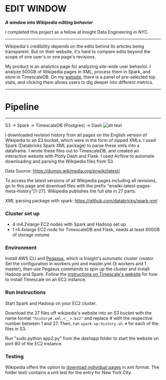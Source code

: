 # EDIT WINDOW

***A window into Wikipedia editing behavior***

I completed this project as a fellow at Insight Data Engineering in NYC.

***

Wikipedia's credibility depends on the edits behind its articles being transparent. But on their website, it's hard to compare edits beyond the scope of one user's or one page's revisions.

My product is an analytics page for analyzing site-wide user behavior. I analyze 500GB of Wikipedia pages in XML, process them in Spark, and store in TimescaleDB. On my [website](editwindow.wiki), there is a panel of pre-selected top stats, and clicking them allows users to dig deeper into different metrics.

***

# Pipeline
-----------------
S3 -> Spark -> TimescaleDB (Postgres) -> Dash 
![alt text](https://github.com/thecolorkeo/InsightWiki/blob/dev/Pipeline.png "EditWindow Pipeline")

I downloaded revision history from all pages on the English version of Wikipedia to an S3 bucket, which were in the form of zipped XMLs. I used Spark (Databricks Spark XML package) to parse these xmls into a dataframe. I wrote these files out to TimescaleDB, and created an interactive website with Plotly Dash and Flask. I used Airflow to automate downloading and parsing the Wikipedia files from S3.

Data Source: https://dumps.wikimedia.org/enwiki/latest/

To access the latest versions of all Wikipedia pages including all revisions, go to this page and download files with the prefix "enwiki-latest-pages-meta-history"[1-27]. Wikipedia publishes the full site in 27 parts.

XML parsing package with spark: https://github.com/databricks/spark-xml

### Cluster set up
- 4 m4.2xlarge EC2 nodes with Spark and Hadoop set up
- 1 r4.4xlarge EC2 node for TimescaleDB and Flask, needs at least 800GB of storage volume

### Environment
Install AWS CLI and [Pegasus](https://github.com/InsightDataScience/pegasus), which is Insight's automatic cluster creator. Set the configuration in workers.yml and master.yml (3 workers and 1 master), then use Pegasus commands to spin up the cluster and install Hadoop and Spark. Follow the [instructions on Timescale's website](https://blog.timescale.com/tutorial-installing-timescaledb-on-aws-c8602b767a98/) for how to install Timescale on an EC2 instance.

### Run Instructions
Start Spark and Hadoop on your EC2 cluster.

Download the 27 files off wikipedia's website into an S3 bucket with the name format `"history#.xml.<__>.bz2"` and replace # with the respective number between 1 and 27. Then, run `spark-up-history.sh #` for each of the files in S3.

Run "sudo python app2.py" from the dashapp folder to start the website on port 80 of the EC2 instance.

### Testing
Wikipedia offers the option to [download individual pages](https://en.wikipedia.org/wiki/Special:Export) in xml format. The folder test/ contains a unit test for the entry for New York City.
